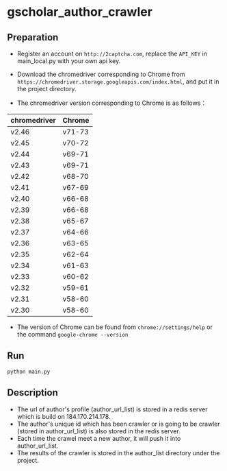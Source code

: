 # gscholar_author_crawler

## Preparation

- Register an account on ```http://2captcha.com```, replace the ```API_KEY```  in main_local.py with your own api key.

- Download the chromedriver corresponding to Chrome from ```https://chromedriver.storage.googleapis.com/index.html```, and put it in the project directory.

- The chromedriver version corresponding to Chrome is as follows：

| chromedriver | Chrome |
| ------ | ------ |
| v2.46 | v71-73 |
| v2.45 | v70-72 |
| v2.44 | v69-71 |
| v2.43 | v69-71 |
| v2.42 | v68-70 |
| v2.41 | v67-69 |
| v2.40 | v66-68 |
| v2.39 | v66-68 |
| v2.38 | v65-67 |
| v2.37 | v64-66 |
| v2.36 | v63-65 |
| v2.35 | v62-64 |
| v2.34 | v61-63 |
| v2.33 | v60-62 |
| v2.32 | v59-61 |
| v2.31 | v58-60 |
| v2.30 | v58-60 |

- The version of Chrome can be found from ```chrome://settings/help``` or the command ```google-chrome --version```

## Run
	python main.py

## Description
+ The url of author's profile (author_url_list) is stored in a redis server which is build on 184.170.214.178.
+ The author's unique id which has been crawler or is going to be crawler (stored in author_url_list) is also stored in the redis server. 
+ Each time the crawel meet a new author, it will push it into author_url_list.
+ The results of the crawler is stored in the author_list directory under the project. 



